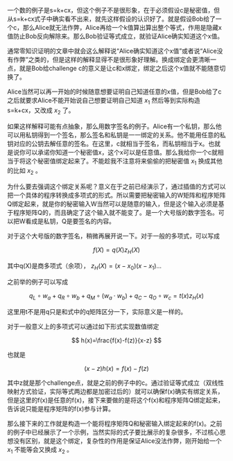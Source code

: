 
一个数的例子是s=k+cx，但这个例子不是很形象，在于必须假设c是秘密值，但从s=k+cx式子中确实看不出来，就先这样假设的认识好了。就是假设Bob给了一个c，那么Alice就无法作弊，Alice再给一个k值算出算出整个等式，作用是隐藏x值防止Bob反向解除来。那么Bob验证等式成立，就验证Alice确实知道这个x值。

通常零知识证明的文章中就会这么解释说“Alice确实知道这个x值”或者说“Alice没有作弊”之类的，但是这样的解释显得不是很形象好理解。换成绑定会更清晰一点，就是Bob给challenge c的意义是让c和x绑定，绑定之后这个x值就不能随意切换了。

Alice当然可以再一开始的时候随意想要证明自己知道任意的x值，但是Bob给了c之后就要求Alice不能开始说自己想要证明自己知道 $x_1$ 然后等到实际构造s=k+cx，又改成 $x_2$ 了。

如果这样解释可能有点抽象，那么用数字签名的例子。Alice有一个私钥，那么他可以用私钥得到一个签名，那么签名和私钥是一一绑定的关系。他不能用任意的私钥对应的公钥去解任意的签名。在这里，c就相当于签名，而私钥相当于x。也就是说你可以承诺你知道一个秘密值x，这个x可以是任意值。那么我给你一个c就相当于将这个秘密值绑定起来了。不能趁我不注意将来偷偷的把秘密值 $x_1$ 换成其他的比如 $x_2$ 。

为什么要去强调这个绑定关系呢？意义在于之前已经演示了，通过插值的方式可以把一个具体的程序转换成多项式的形式。所以需要把秘密输入的W矩阵和程序矩阵Q绑定起来，就是你的秘密输入W当然可以是随意的输入，但是这个输入必须是基于程序矩阵Q的，而且确定了这个输入就不能变了。是一个大号版的数字签名。可以把W看成是私钥，Q是要签名的内容。

对于这个大号版的数字签名，稍微再展开说一下。对于一般的多项式，可以写成

$$
f(X)=q(X)z_H(X)
$$

其中q(X)是商多项式（余项）， $z_H(X)=(x-x_0)(x-x_1)...$

之前举的例子可以写成

$$
q_L \circ w_a + q_R \circ w_b + q_M\circ(w_a\cdot w_b) + q_C - q_O\circ w_c = t(x)z_H(x)
$$

这里用t不是用q只是和式中的q矩阵区分一下，实际意义是一样的。

对于一般意义上的多项式可以通过如下形式实现数值绑定

$$
h(x)=\frac{f(x)-f(z)}{x-z}
$$

也就是

$$
(x-z)h(x)=f(x)-f(z)
$$

其中z就是那个challenge点，就是之前的例子中的c。通过验证等式成立（双线性映射方式验证，实际等式两边都是加密过后的）就可以确保f(x)确实有绑定关系，但是这里的f(x)是任意的f(x)，接下来要做的是将这个f(x)和程序矩阵Q绑定起来，告诉说只能是程序矩阵的f(x)参与计算。

那么接下来的工作就是构造一个能将程序矩阵Q和秘密输入绑定起来的f(x)。之前的例子中已经展示了一个示例，当然实际的式子要比展示的复杂很多，不过核心思想没有区别，就是这个绑定，复杂性的作用是保证Alice没法作弊，刚开始给一个 $x_1$ 不能等会又换成 $x_2$ 。
